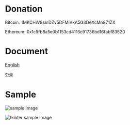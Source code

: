# Donation
Bitcoin: 1MKCHW8smDZv5DFMiVkA5G3DeXcMn871ZX

Ethereum: 0x1c5fb8a5e0b1153cd4116c91736bd16fabf83520


# Document
[English](https://white.seolpyo.com/entry/148/)

[한글](https://white.seolpyo.com/entry/147/)

# Sample
![sample image](https://github.com/white-seolpyo/seolpyo-mplchart/blob/main/images/sample.gif?raw=true)

![tkinter sample image](https://github.com/white-seolpyo/seolpyo-mplchart/blob/main/images/with%20tkinter.gif?raw=true)
